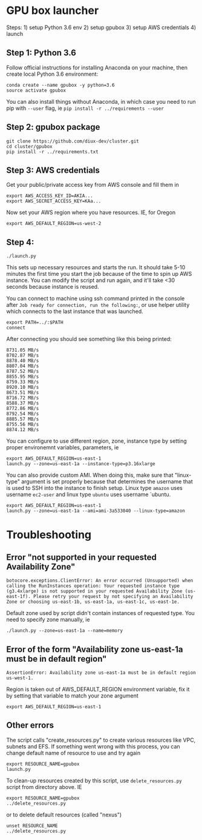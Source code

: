 # GPU box launcher

Steps: 1) setup Python 3.6 env 2) setup gpubox 3) setup AWS credentials 4) launch


## Step 1: Python 3.6

Follow official instructions for installing Anaconda on your machine, then create local Python 3.6 environment:

```
conda create --name gpubox -y python=3.6
source activate gpubox
```

You can also install things without Anaconda, in which case you need to run pip with `--user` flag, ie `pip install -r ../requirements --user`

## Step 2: gpubox package

```
git clone https://github.com/diux-dev/cluster.git
cd cluster/gpubox
pip install -r ../requirements.txt
```

## Step 3: AWS credentials

Get your public/private access key from AWS console and fill them in

```
export AWS_ACCESS_KEY_ID=AKIA...
export AWS_SECRET_ACCESS_KEY=KAa...
```

Now set your AWS region where you have resources. IE, for Oregon

```
export AWS_DEFAULT_REGION=us-west-2
```

## Step 4: 

```
./launch.py
```

This sets up necessary resources and starts the run. It should take 5-10 minutes the first time you start the job because of the time to spin up AWS instance. You can modify the script and run again, and it'll take <30 seconds because instance is reused.

You can connect to machine using ssh command printed in the console after `Job ready for connection, run the following:`, or use helper utility which connects to the last instance that was launched.

```
export PATH=../:$PATH
connect
```

After connecting you should see something like this being printed:

```
8731.05 MB/s
8702.87 MB/s
8878.40 MB/s
8807.04 MB/s
8787.52 MB/s
8855.95 MB/s
8759.33 MB/s
8920.10 MB/s
8673.51 MB/s
8716.72 MB/s
8588.37 MB/s
8772.86 MB/s
8792.54 MB/s
8885.57 MB/s
8755.56 MB/s
8874.12 MB/s
```

You can configure to use different region, zone, instance type by setting proper environemnt variables, parameters, ie

```
export AWS_DEFAULT_REGION=us-east-1
launch.py --zone=us-east-1a --instance-type=p3.16xlarge
```

You can also provide custom AMI. When doing this, make sure that "linux-type" argument is set properly because that determines the username that is used to SSH into the instance to finish setup. Linux type `amazon` uses username `ec2-user` and linux type `ubuntu` uses username `ubuntu.

```
export AWS_DEFAULT_REGION=us-east-1
launch.py --zone=us-east-1a --ami=ami-3a533040 --linux-type=amazon
```

# Troubleshooting

## Error "not supported in your requested Availability Zone"
`botocore.exceptions.ClientError: An error occurred (Unsupported) when calling the RunInstances operation: Your requested instance type (g3.4xlarge) is not supported in your requested Availability Zone (us-east-1f). Please retry your request by not specifying an Availability Zone or choosing us-east-1b, us-east-1a, us-east-1c, us-east-1e.`

Default zone used by script didn't contain instances of requested type. You need to specify zone manually, ie

```
./launch.py --zone=us-east-1a --name=memory
```

## Error of the form "Availability zone us-east-1a must be in default region"

`AssertionError: Availability zone us-east-1a must be in default region us-west-1.`

Region is taken out of AWS_DEFAULT_REGION environment variable, fix it by setting that variable to match your zone argument

```
export AWS_DEFAULT_REGION=us-east-1
```

## Other errors
The script calls "create_resources.py" to create various resources like VPC, subnets and EFS. If something went wrong with this process, you can change default name of resource to use and try again

```
export RESOURCE_NAME=gpubox
launch.py
```

To clean-up resources created by this script, use `delete_resources.py` script from directory above. IE

```
export RESOURCE_NAME=gpubox
../delete_resources.py
```

or to delete default resources (called "nexus")

```
unset RESOURCE_NAME
../delete_resources.py
```
